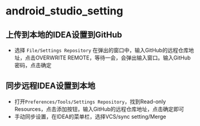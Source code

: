 # android_studio_setting

## 上传到本地的IDEA设置到GitHub
* 选择 `File/Settings Repository` 在弹出的窗口中，输入GitHub的远程仓库地址，点击OVERWRITE REMOTE，等待一会，会弹出输入窗口。输入GitHub密码，点击确定

## 同步远程IDEA设置到本地
* 打开`Preferences/Tools/Settings Repository`，找到Read-only Resources，点击添加按钮，输入GitHub的远程仓库地址，点击确定即可
* 手动同步设置，在IDEA的菜单栏，选择VCS/sync setting/Merge
